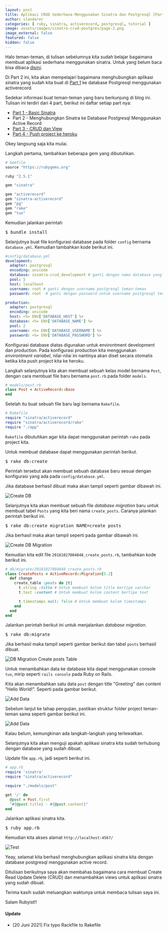```yaml
---
layout: post
title: Aplikasi CRUD Sederhana Menggunakan Sinatra dan Postgresql [Part 2]
author: slandarer
categories: [ ruby, sinatra, activerecord, postgresql, tutorial ]
image: assets/images/sinatra-crud-postgres/page-2.png
image_external: false
featured: false
hidden: false
---
```


Halo teman-teman, di tulisan sebelumnya kita sudah belajar bagaimana membuat aplikasi sederhana menggunakan sinatra.
Untuk yang belum baca bisa dibaca [disini](/2018/10/25/membuat-simple-crud-dengan-sinatra-dan-postgresql-part-1).

Di Part 2 ini, kita akan mempelajari bagaimana menghubungkan aplikasi sinatra yang sudah kita buat di [Part 1](/2018/10/25/membuat-simple-crud-dengan-sinatra-dan-postgresql-part-1) ke database Postgresql menggunakan activerecord.


Sedekar informasi buat teman-teman yang baru berkunjung di blog ini. Tulisan ini terdiri dari 4 part, berikut ini daftar setiap part nya:

+ [Part 1 - Basic Sinatra](/2018/10/25/membuat-simple-crud-dengan-sinatra-dan-postgresql-part-1)
+ Part 2 - Menghubungkan Sinatra ke Database Postgresql Menggunakan Active Record
+ [Part 3 - CRUD dan View](http://localhost:4000/2018/11/02/aplikasi-crud-sederhana-menggunakan-sinatra-dan-postgresql-part-3)
+ [Part 4 - Push project ke heroku](/2018/11/09/aplikasi-crud-sederhana-menggunakan-sinatra-dan-postgresql-part-4-end)

Okey langsung saja kita mulai.

Langkah pertama, tambahkan beberapa gem yang dibutuhkan.

```ruby
# Gemfile
source "https://rubygems.org"

ruby "2.5.1"

gem "sinatra"

gem "activerecord"
gem "sinatra-activerecord"
gem "pg"
gem "rake"
gem "tux"

```

Kemudian jalankan perintah 

<pre>$ bundle install</pre>

Selanjutnya buat file konfigurasi database pada folder `config` bernama `database.yml`.
Kemudian tambahkan kode berikut ini.

```yaml
#config/database.yml
development:
  adapter: postgresql
  encoding: unicode
  database: sinatra-crud_development # ganti dengan nama database yang diinginkan
  pool: 5
  host: localhost
  username: root # ganti dengan username postgresql teman-teman
  password: root  # ganti dengan password untuk username postgresql teman-teman

production:
  adapter: postgresql
  encoding: unicode
  host: <%= ENV['DATABASE_HOST'] %>
  database: <%= ENV['DATABASE_NAME'] %>
  pool: 2
  username: <%= ENV['DATABASE_USERNAME'] %>
  password: <%= ENV['DATABASE_PASSWORD'] %>
```

Konfigurasi database diatas digunakan untuk environtment development dan production. Pada konfigurasi production kita menggunakan *environtment variabel*, 
nilai-nilai ini nantinya akan diset secara otomatis ketika kita push project kita ke heroku.

Langkah selanjutnya kita akan membuat sebuah kelas model bernama `Post`, dengan cara membuat file baru bernama `post.rb` pada folder `models`.

```ruby
# models/post.rb
class Post < ActiveRecord::Base
end
```

Setelah itu buat sebuah file baru lagi bernama `Rakefile`.

```ruby
# Rakefile
require "sinatra/activerecord"
require "sinatra/activerecord/rake"
require "./app"
```

`Rakefile` dibutuhkan agar kita dapat menggunakan perintah `rake` pada project kita. 

Untuk membuat database dapat menggunakan perintah berikut.

<pre>$ rake db:create</pre>

Perintah tersebut akan membuat sebuah database baru sesuai dengan konfigurasi yang ada pada `config/database.yml`.

Jika database berhasil dibuat maka akan tampil seperti gambar dibawah ini.

![Create DB]({{site.url}}/assets/images/sinatra-crud-postgres/Screenshot_2018-10-27_07-38-40.png)

Selanjutnya kita akan membuat sebuah file *database migration* baru untuk membuat tabel `Posts` yang kita beri nama `create_posts`. Caranya jalankan perintah berikut ini.

<pre>$ rake db:create_migration NAME=create_posts</pre>

Jika berhasil maka akan tampil seperti pada gambar dibawah ini.

![Create DB Migration]({{site.url}}/assets/images/sinatra-crud-postgres/Screenshot_2018-10-27_07-49-06.png)

Kemudian kita edit file `20181027004848_create_posts.rb`, tambahkan kode berikut ini.

```ruby
# db/migrate/20181027004848_create_posts.rb
class CreatePosts < ActiveRecord::Migration[5.2]
  def change
    create_table :posts do |t|
      t.string :title # Untuk membuat kolom title bertipe varchar
      t.text :content # Untuk membuat kolom content bertipe text

      t.timestamps null: false # Untuk membuat kolom timestamps
    end
  end
end

```

Jalankan perintah berikut ini untuk menjalankan *database migration*. 

<pre>$ rake db:migrate</pre>

Jika berhasil maka tampil seperti gambar berikut dan tabel `posts` berhasil dibuat.

![DB Migration Create posts Table]({{site.url}}/assets/images/sinatra-crud-postgres/Screenshot_2018-10-27_07-54-13.png)

Untuk menambahkan data ke database kita dapat menggunakan console `tux`, mirip seperti `rails console` pada Ruby on Rails.

Kita akan menambahkan satu data `post` dengan title "Greeting" dan content "Hello World!". Seperti pada gambar berikut.

![Add Data]({{site.url}}/assets/images/sinatra-crud-postgres/Screenshot_2018-10-27_08-44-50.png)

Sebelum lanjut ke tahap pengujian, pastikan struktur folder project teman-teman sama seperti gambar berikut ini.

![Add Data]({{site.url}}/assets/images/sinatra-crud-postgres/Screenshot_2018-10-27_09-05-42.png)

Kalau belum, kemungkinan ada langkah-langkah yang terlewatkan.

Selanjutnya kita akan menguji apakah aplikasi sinatra kita sudah terhubung dengan database yang sudah dibuat.

Update file `app.rb`, jadi seperti berikut ini.

```ruby
# app.rb
require 'sinatra'
require "sinatra/activerecord"

require "./models/post"

get '/' do
  @post = Post.first
  "#{@post.title} - #{@post.content}"
end

```

Jalankan aplikasi sinatra kita.

<pre>$ ruby app.rb</pre>

Kemudian kita akses alamat `http://localhost:4567/`

![Test]({{site.url}}/assets/images/sinatra-crud-postgres/Screenshot_2018-10-27_08-59-03.png)

Yeay, selamat kita berhasil menghubungkan aplikasi sinatra kita dengan database postgresql menggunakan active record.

Ditulisan berikutnya saya akan membahas bagaimana cara membuat Create Read Update Delete (CRUD) dan menambahkan views untuk aplikasi sinatra yang sudah dibuat.

Terima kasih sudah meluangkan waktunya untuk membaca tulisan saya ini.

Salam Rubyist!!


#### Update

- [20 Juni 2021] Fix typo Rackfile to Rakefile 

